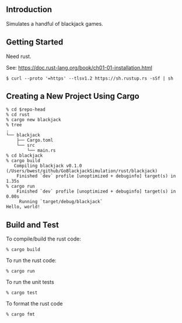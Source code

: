 ## Introduction
Simulates a handful of blackjack games.

## Getting Started
Need rust.

See:
https://doc.rust-lang.org/book/ch01-01-installation.html

```commandline
$ curl --proto '=https' --tlsv1.2 https://sh.rustup.rs -sSf | sh
```

## Creating a New Project Using Cargo

```commandline
% cd $repo-head
% cd rust
% cargo new blackjack
% tree
.
└── blackjack
    ├── Cargo.toml
    └── src
        └── main.rs
% cd blackjack
% cargo build
   Compiling blackjack v0.1.0 (/Users/bwest/github/GoBlackjackSimulation/rust/blackjack)
    Finished `dev` profile [unoptimized + debuginfo] target(s) in 1.35s
% cargo run
    Finished `dev` profile [unoptimized + debuginfo] target(s) in 0.00s
     Running `target/debug/blackjack`
Hello, world!
```

## Build and Test

To compile/build the rust code:
```commandline
% cargo build
```

To run the rust code:
```commandline
% cargo run
```

To run the unit tests
```commandline
% cargo test
```

To format the rust code
```commandline
% cargo fmt
```

